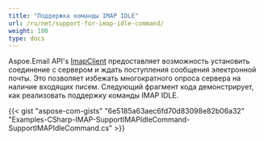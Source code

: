 ```yaml
---
title: "Поддержка команды IMAP IDLE"
url: /ru/net/support-for-imap-idle-command/
weight: 100
type: docs
---
```



Aspoe.Email API's [ImapClient](https://reference.aspose.com/email/net/aspose.email.clients.imap/imapclient/) предоставляет возможность установить соединение с сервером и ждать поступления сообщения электронной почты. Это позволяет избежать многократного опроса сервера на наличие входящих писем. Следующий фрагмент кода демонстрирует, как реализовать поддержку команды IMAP IDLE.

{{< gist "aspose-com-gists" "6e5185a63aec6fd70d83098e82b06a32" "Examples-CSharp-IMAP-SupportIMAPIdleCommand-SupportIMAPIdleCommand.cs" >}}